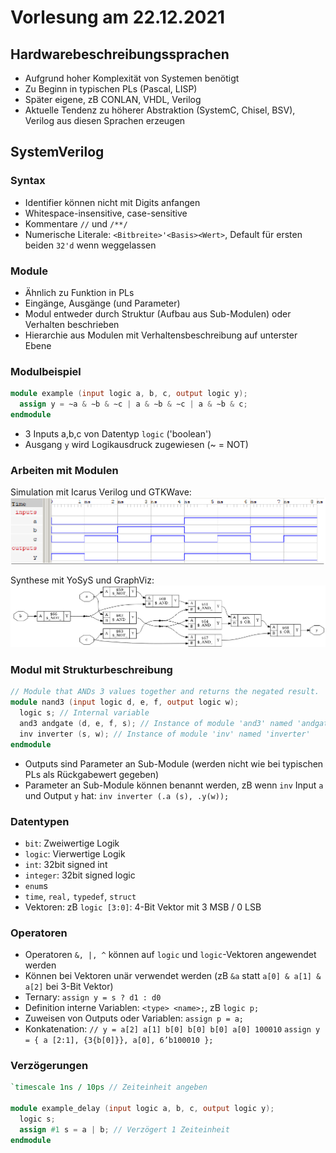# Vorlesung am 22.12.2021
## Hardwarebeschreibungssprachen
- Aufgrund hoher Komplexität von Systemen benötigt
- Zu Beginn in typischen PLs (Pascal, LISP)
- Später eigene, zB CONLAN, VHDL, Verilog
- Aktuelle Tendenz zu höherer Abstraktion (SystemC, Chisel, BSV), Verilog aus diesen Sprachen erzeugen

## SystemVerilog
### Syntax
- Identifier können nicht mit Digits anfangen
- Whitespace-insensitive, case-sensitive
- Kommentare `//` und `/**/`
- Numerische Literale: `<Bitbreite>'<Basis><Wert>`, Default für ersten beiden `32'd` wenn weggelassen

### Module
- Ähnlich zu Funktion in PLs
- Eingänge, Ausgänge (und Parameter)
- Modul entweder durch Struktur (Aufbau aus Sub-Modulen) oder Verhalten beschrieben
- Hierarchie aus Modulen mit Verhaltensbeschreibung auf unterster Ebene

### Modulbeispiel
```verilog
module example (input logic a, b, c, output logic y);
  assign y = ∼a & ∼b & ∼c | a & ∼b & ∼c | a & ∼b & c;
endmodule
```

- 3 Inputs a,b,c von Datentyp `logic` ('boolean')
- Ausgang `y` wird Logikausdruck zugewiesen (~ = NOT)

### Arbeiten mit Modulen
Simulation mit Icarus Verilog und GTKWave:
![](./12.01.2022/gtkwave.png)

Synthese mit YoSyS und GraphViz:
![](./12.01.2022/yosys.png)

### Modul mit Strukturbeschreibung
```verilog
// Module that ANDs 3 values together and returns the negated result.
module nand3 (input logic d, e, f, output logic w);
  logic s; // Internal variable
  and3 andgate (d, e, f, s); // Instance of module 'and3' named 'andgate'
  inv inverter (s, w); // Instance of module 'inv' named 'inverter'
endmodule
```

- Outputs sind Parameter an Sub-Module (werden nicht wie bei typischen PLs als Rückgabewert gegeben)
- Parameter an Sub-Module können benannt werden, zB wenn `inv` Input `a` und Output `y` hat: `inv inverter (.a (s), .y(w));`

### Datentypen
- `bit`: Zweiwertige Logik
- `logic`: Vierwertige Logik
- `int`: 32bit signed int
- `integer`: 32bit signed logic
- `enum`s
- `time`, `real,` `typedef`, `struct`
- Vektoren: zB `logic [3:0]`: 4-Bit Vektor mit 3 MSB / 0 LSB

### Operatoren
- Operatoren `&, |, ^` können auf `logic` und `logic`-Vektoren angewendet werden
- Können bei Vektoren unär verwendet werden (zB `&a` statt `a[0] & a[1] & a[2]` bei 3-Bit Vektor)
- Ternary: `assign y = s ? d1 : d0`
- Definition interne Variablen: `<type> <name>;`, zB `logic p;`
- Zuweisen von Outputs oder Variablen: `assign p = a;`
- Konkatenation: 
  `// y = a[2] a[1] b[0] b[0] b[0] a[0] 100010`
  `assign y = { a [2:1], {3{b[0]}}, a[0], 6’b100010 };`

### Verzögerungen
```verilog
`timescale 1ns / 10ps // Zeiteinheit angeben

module example_delay (input logic a, b, c, output logic y);
  logic s;
  assign #1 s = a | b; // Verzögert 1 Zeiteinheit
endmodule
```